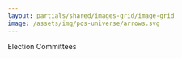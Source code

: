 ```yaml
---
layout: partials/shared/images-grid/image-grid
image: /assets/img/pos-universe/arrows.svg
---
```


Election Committees
